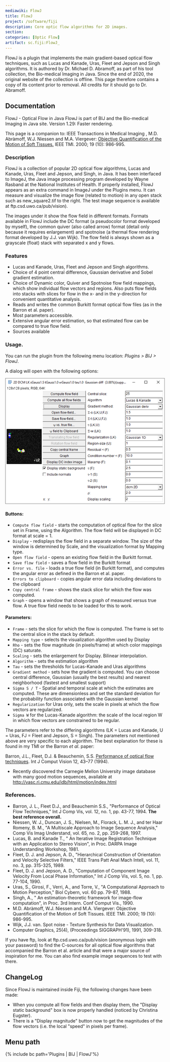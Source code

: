 ```yaml
---
mediawiki: FlowJ
title: FlowJ
project: /software/fiji
description: Core optic flow algorithms for 2D images.
section: 
categories: [Optic Flow]
artifact: sc.fiji:FlowJ_
---
```


FlowJ is a plugin that implements the main gradient-based optical flow techniques, such as Lucas and Kanade, Uras, Fleet and Jepson and Singh algorithms.
It is authored by Dr. Michael D. Abramoff, as part of his tool collection, the Bio-medical Imaging in Java.
Since the end of 2020, the original website of the collection is offline. 
This page therefore contains a copy of its content prior to removal. 
All credits for it should go to Dr. Abramoff.

## Documentation

FlowJ - Optical Flow in Java
FlowJ is part of BIJ and the Bio-medical Imaging in Java site.
Version 1.29: Faster rendering.

This page is a companion to:
IEEE Transactions in Medical Imaging , M.D. Abràmoff, W.J. Niessen and M.A. Viergever: [Objective Quantification of the Motion of Soft Tissues.](https://ieeexplore.ieee.org/document/887614) IEEE TMI. 2000;  19 (10): 986-995.

### Description

FlowJ is a collection of popular 2D optical flow algorithms, Lucas and Kanade, Uras, Fleet and Jepson, and Singh, in Java. It has been interfaced to ImageJ, the Java  image processing program developed by Wayne Rasband at the National Institutes of Health. If properly installed, FlowJ appears as an extra command in ImageJ under the Plugins menu. It can measure and visualize the image flow (related to motion) in any open stack such as new_square2.tif to the right. The test image sequence is available at ftp.csd.uwo.ca/pub/vision).

The images under it show the flow field in different formats. 
Formats available in FlowJ include the DC format (a pseudocolor format developed by myself), the common quiver (also called arrow) format (detail only because it requires enlargement) and spotnoise (a thermal flow rendering format developed by J.J. van Wijk). 
The flow field is always shown as a grayscale (float) stack with separated x and y flows.

### Features

- Lucas and Kanade, Uras, Fleet and Jepson and Singh algorithms.
- Choice of 4 point central difference, Gaussian derivative and Sobel gradient estimation.
- Choice of Dynamic color, Quiver and Spotnoise flow field mappings, which show individual flow vectors and regions. Also puts flow fields into stacks with slices for flow in the x- and in the y-direction for convenient quantitative analysis.
- Reads and writes the common Burkitt format optical flow files (as in the Barron et al. paper).
- Most parameters accessible.
- Extensive angular error estimation, so that estimated flow can be compared to true flow field.
- Sources available

### Usage.

You can run the plugin from the following menu location: _Plugins > BIJ > FlowJ_. 

A dialog will open with the following options:

![FlowJ dialog](/media/plugins/flowj-dialog.png)


####  Buttons:

- `Compute flow field` - starts the computation of optical flow for the slice set in Frame, using the Algorithm. The flow field will be displayed in DC format at scale = 1.
- `Display` - redisplays the flow field in a separate window. The size of the window is determined by Scale, and the visualization format by Mapping type.
- `Open flow field` - opens an existing flow field in the Burkitt format.
- `Save flow field` - saves a flow field in the Burkitt format
- `Error vs. file` - loads a true flow field (in Burkitt format), and computes the angular error as defined in the Barron et al. paper.
- `Errors to clipboard` - copies angular error data including deviations to the clipboard
- `Copy central frame` - shows the stack slice for which the flow was computed.
- `Graph` - opens a window that shows a graph of measured versus true flow. A true flow field needs to be loaded for this to work.

#### Parameters:

- `Frame` - sets the slice for which the flow is computed. The frame is set to the central slice in the stack by default.
- `Mapping type` - selects the visualization algorithm used by Display
- `Rho` - sets the flow magnitude (in pixels/frame) at which color mappings (DC)  saturate.
- `Scaling` - sets the enlargement for Display. Bilinear interpolation.
- `Algorithm` - sets the estimation algorithm
- `Tau` - sets the thresholds for Lucas-Kanade and Uras algorithms
- `Gradient method` - sets how the gradient is computed. You can choose central difference, Gaussian (usually the best results) and nearest neighborhood (fastest and smallest support)
- `Sigma S / T` - Spatial and temporal scale at which the estimates are computed. These are dimensionless and set the standard deviation for the probability function associated with the Gaussian kernel
- `Regularization` for Uras only, sets the scale in pixels at which the flow vectors are regularized.
- `Sigma W` for the Lucas-Kanade algorithm: the scale of the local region W in which flow vectors are constrained to be regular.

The parameters refer to the differing algorithms (LK = Lucas and Kanade, U = Uras, FJ = Fleet and Jepson, S = Singh). The parameters not mentioned above are very specific to each algorithm. The best explanation for these is found in my TMI or the Barron _et al_. paper:

Barron, J.L., Fleet, D.J. & Beauchemin, S.S. [Performance of optical flow techniques](https://doi.org/10.1007/BF01420984). Int J Comput Vision 12, 43–77 (1994). 

- Recently discovered the Carnegie Mellon University image database with many good motion sequences, available at http://vasc.ri.cmu.edu/idb/html/motion/index.html

### References.

- Barron, J. L., Fleet D.J., and Beauchemin S.S., "Performance of Optical Flow Techniques," Int J Comp Vis, vol. 12, no. 1, pp. 43-77, 1994. **The best reference overall.**
- Niessen, W. J., Duncan, J. S., Nielsen, M., Florack, L. M. J., and ter Haar Romeny, B. M., "A Multiscale Approach to Image Sequence Analysis," Comp Vis Imag Understand, vol. 65, no. 2, pp. 259-268, 1997.
- Lucas, B. and Kanade T., " An Iterative Image Registration Technique with an Application to Stereo Vision", in Proc. DARPA Image Understanding Workshop, 1981.
- Fleet, D. J. and Jepson, A. D., "Hierarchical Construction of Orientation and Velocity Selective Filters," IEEE Trans Patt Anal Mach Intell, vol. 11, no. 3, pp. 315-325, 1989.
- Fleet, D. J. and Jepson, A. D., "Computation of Component Image Velocity From Local Phase Information," Int J Comp Vis, vol. 5, no. 1, pp. 77-104, 1990.
- Uras, S., Girosi, F., Verri, A., and Torre, V., "A Computational Approach to Motion Perception," Biol Cybern, vol. 60 pp. 79-87, 1988.
- Singh, A., " An estimation-theoretic framework for image-flow computation", in Proc. 3rd Intern. Conf Comput Vis., 1990.
- M.D. Abràmoff, W.J. Niessen and M.A. Viergever: Objective Quantification of the Motion of Soft Tissues. IEEE TMI. 2000;  19 (10): 986-995.
- Wijk, J.J. van. Spot noise - Texture Synthesis for Data Visualization.
- Computer Graphics, 25(4), (Proceedings SIGGRAPH'91), 1991, 309-318.

If you have ftp, look at ftp.csd.uwo.ca/pub/vision (anonymous login with your password)  to find the C-sources for all optical flow algorithms that accompanied the Barron et al. article and that were a major source of inspiration for me. You can also find example image sequences to test with there.

## ChangeLog

Since FlowJ is maintained inside Fiji, the following changes have been made:

-   When you compute all flow fields and then display them, the "Display static background" box is now properly handled (noticed by Christina Eugster).
-   There is a "Display magnitude" button now to get the magnitudes of the flow vectors (i.e. the local "speed" in pixels per frame).

## Menu path

{% include bc path='Plugins | BIJ | FlowJ'%}

